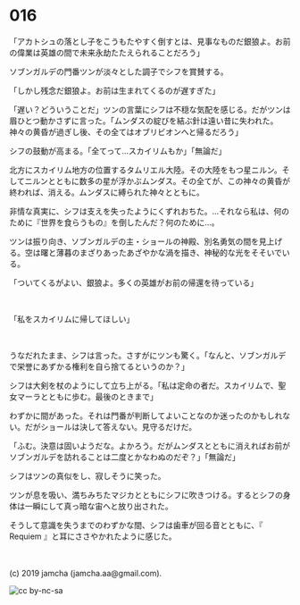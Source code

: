 

# 016

「アカトシュの落とし子をこうもたやすく倒すとは、見事なものだ銀狼よ。お前の偉業は英雄の間で未来永劫たたえられることだろう」

ソブンガルデの門番ツンが淡々とした調子でシフを賞賛する。

「しかし残念だ銀狼よ。お前は生まれてくるのが遅すぎた」

「遅い？どういうことだ」ツンの言葉にシフは不穏な気配を感じる。だがツンは眉ひとつ動かさずに言った。「ムンダスの綻びを結ぶ針は遠い昔に失われた。神々の黄昏が過ぎし後、その全てはオブリビオンへと帰るだろう」

シフの鼓動が高まる。「全てって…スカイリムもか」「無論だ」

北方にスカイリム地方の位置するタムリエル大陸。その大陸をもつ星ニルン。そしてニルンとともに数多の星が浮かぶムンダス。その全てが、この神々の黄昏が終われば、消える。ムンダスに縛られた神々とともに。

非情な真実に、シフは支えを失ったようにくずれおちた。…それなら私は、何のために『世界を食らうもの』を倒したんだ？何のために…。

ツンは振り向き、ソブンガルデの主・ショールの神殿、別名勇気の間を見上げる。空は曙と薄暮のまざりあったあざやかな渦を描き、神秘的な光をそそいでいる。

「ついてくるがよい、銀狼よ。多くの英雄がお前の帰還を待っている」

<br>

「私をスカイリムに帰してほしい」

<br>

うなだれたまま、シフは言った。さすがにツンも驚く。「なんと、ソブンガルデで栄誉にあずかる権利を自ら捨てるというのか？」

シフは大剣を杖のようにして立ち上がる。「私は定命の者だ。スカイリムで、聖女マーラとともに歩む。最後のときまで」

わずかに間があった。それは門番が判断してよいことなのか迷ったのかもしれない。だがショールは決して答えない。見守るだけだ。

「ふむ。決意は固いようだな。よかろう。だがムンダスとともに消えればお前がソブンガルデを訪れることは二度とかなわぬのだぞ？」「無論だ」

シフはツンの真似をし、寂しそうに笑った。

ツンが息を吸い、満ちみちたマジカとともにシフに吹きつける。するとシフの身体は一瞬にして真っ暗な宙へと放り出された。

そうして意識を失うまでのわずかな間、シフは歯車が回る音とともに、『 Requiem 』と耳にささやかれたように感じた。

<br>
<br>
(c) 2019 jamcha (jamcha.aa@gmail.com).

![cc by-nc-sa](https://i.creativecommons.org/l/by-nc-sa/4.0/88x31.png)

